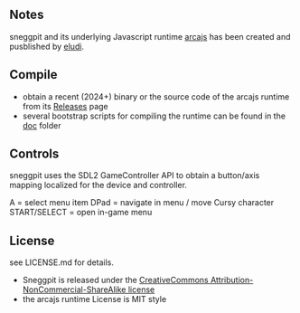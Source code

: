 ## Notes

sneggpit and its underlying Javascript runtime [arcajs](https://github.com/eludi/arcajs)
has been created and pusblished by [eludi](https://eludi.net).

## Compile

- obtain a recent (2024+) binary or the source code of the arcajs runtime from its [Releases](https://github.com/eludi/arcajs/releases/) page
- several bootstrap scripts for compiling the runtime can be found in the [doc](https://github.com/eludi/arcajs/tree/master/doc) folder 

## Controls

sneggpit uses the SDL2 GameController API to obtain a button/axis mapping localized for the device and controller.

A = select menu item
DPad = navigate in menu / move Cursy character
START/SELECT = open in-game menu

## License

see LICENSE.md for details.

- Sneggpit is released under the [CreativeCommons Attribution-NonCommercial-ShareAlike license](https://creativecommons.org/licenses/by-nc-sa/4.0/)
- the arcajs runtime License is MIT style
